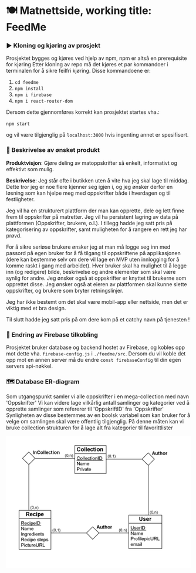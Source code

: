 # 🍽️ Matnettside, working title: FeedMe

### ▶️ Kloning og kjøring av prosjekt

Prosjektet bygges og kjøres ved hjelp av npm, npm er altså en prerequisite for kjøring
Etter kloning av repo må det kjøres et par kommandoer i terminalen for å sikre feilfri kjøring.
Disse kommandoene er:

1. `cd feedme`
2. `npm install`
3. `npm i firebase`
4. `npm i react-router-dom`


Dersom dette gjennomføres korrekt kan prosjektet startes vha.:

`npm start`

og vil være tilgjenglig på `localhost:3000` hvis ingenting annet er spesifisert.


### 📖 Beskrivelse av ønsket produkt 
**Produktvisjon**: Gjøre deling av matoppskrifter så enkelt, informativt og effektivt som mulig.

**Beskrivelse**: Jeg står ofte i butikken uten å vite hva jeg skal lage til middag. Dette tror jeg er noe flere kjenner seg igjen i, og jeg ønsker derfor en løsning som kan hjelpe meg med oppskrifter både i hverdagen og til festligheter.

Jeg vil ha en strukturert plattform der man kan opprette, dele og lett finne frem til oppskrifter på matretter. Jeg vil ha persistent lagring av data på plattformen (Oppskrifter, brukere, o.l.). I tillegg hadde jeg satt pris på kategorisering av oppskrifter, samt muligheten for å rangere en rett jeg har prøvd.

For å sikre seriøse brukere ønsker jeg at man må logge seg inn med passord på egen bruker for å få tilgang til oppskriftene på applikasjonen (dere kan bestemme selv om dere vil lage en MVP uten innlogging for å komme raskt i gang med arbeidet). Hver bruker skal ha mulighet til å legge inn (og redigere) bilde, beskrivelse og andre elementer som skal være synlig for andre. Jeg ønsker også at oppskrifter er knyttet til brukerne som opprettet disse. Jeg ønsker også at eieren av plattformen skal kunne slette oppskrifter, og brukere som bryter retningslinjer.

Jeg har ikke bestemt om det skal være mobil-app eller nettside, men det er viktig med et bra design.

Til slutt hadde jeg satt pris på om dere kom på et catchy navn på tjenesten !


### 🔑 Endring av Firebase tilkobling

Prosjektet bruker database og backend hostet av Firebase, og kobles opp mot dette vha. `firebase-config.js` i `./feedme/src`.
Dersom du vil koble det opp mot en annen server må du endre `const firebaseConfig` til din egen servers api-nøkkel.

### 🗺️ Database ER-diagram

Som utgangspunkt samler vi alle oppskrifter i en mega-collection med navn 'Oppskrifter'
Vi kan videre lage vilkårlig antall samlinger og kategorier ved å opprette samlinger som refererer til 'OppskriftID' fra 'Oppskrifter'
Synligheten av disse bestemmes av en boolsk variabel som kan bruker for å velge om samlingen skal være offentlig tilgjenglig.
På denne måten kan vi bruke collection strukturen for å lage alt fra kategorier til favorittlister

![ER-diagram](PU_DB.png)
